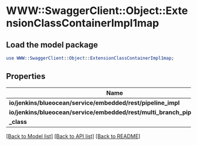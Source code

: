 # WWW::SwaggerClient::Object::ExtensionClassContainerImpl1map

## Load the model package
```perl
use WWW::SwaggerClient::Object::ExtensionClassContainerImpl1map;
```

## Properties
Name | Type | Description | Notes
------------ | ------------- | ------------- | -------------
**io/jenkins/blueocean/service/embedded/rest/pipeline_impl** | [**ExtensionClassImpl**](ExtensionClassImpl.md) |  | [optional] 
**io/jenkins/blueocean/service/embedded/rest/multi_branch_pipeline_impl** | [**ExtensionClassImpl**](ExtensionClassImpl.md) |  | [optional] 
**_class** | **string** |  | [optional] 

[[Back to Model list]](../README.md#documentation-for-models) [[Back to API list]](../README.md#documentation-for-api-endpoints) [[Back to README]](../README.md)


